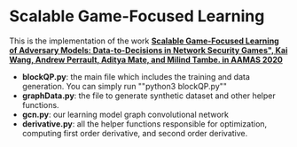 Scalable Game-Focused Learning
======

This is the implementation of the work [**Scalable Game-Focused Learning of Adversary Models: Data-to-Decisions in Network Security Games", Kai Wang, Andrew Perrault, Aditya Mate, and Milind Tambe. in AAMAS 2020**](https://teamcore.seas.harvard.edu/files/teamcore/files/2020_09_teamcore_aamas_gcn_interdiction.pdf)

- **blockQP.py**: the main file which includes the training and data generation. You can simply run ""python3 blockQP.py""
- **graphData.py**: the file to generate synthetic dataset and other helper functions.
- **gcn.py**: our learning model graph convolutional network
- **derivative.py**: all the helper functions responsible for optimization, computing first order derivative, and second order derivative.

